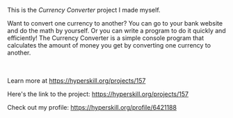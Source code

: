 This is the *Currency Converter* project I made myself.


<p>Want to convert one currency to another? You can go to your bank website and do the math by yourself. Or you can write a program to do it quickly and efficiently! The Currency Converter is a simple console program that calculates the amount of money you get by converting one currency to another.</p><br/><br/>Learn more at <a href="https://hyperskill.org/projects/157?utm_source=ide&utm_medium=ide&utm_campaign=ide&utm_content=project-card">https://hyperskill.org/projects/157</a>

Here's the link to the project: https://hyperskill.org/projects/157

Check out my profile: https://hyperskill.org/profile/6421188